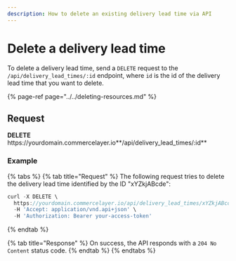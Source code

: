```yaml
---
description: How to delete an existing delivery lead time via API
---
```


# Delete a delivery lead time

To delete a delivery lead time, send a `DELETE` request to the `/api/delivery_lead_times/:id` endpoint, where `id` is the id of the delivery lead time that you want to delete.

{% page-ref page="../../deleting-resources.md" %}

## Request

**DELETE** https://<i></i>yourdomain.commercelayer.io**/api/delivery_lead_times/:id**

### Example

{% tabs %}
{% tab title="Request" %}
The following request tries to delete the delivery lead time identified by the ID "xYZkjABcde":

```javascript
curl -X DELETE \
  https://yourdomain.commercelayer.io/api/delivery_lead_times/xYZkjABcde \
  -H 'Accept: application/vnd.api+json' \
  -H 'Authorization: Bearer your-access-token'
```
{% endtab %}

{% tab title="Response" %}
On success, the API responds with a `204 No Content` status code.
{% endtab %}
{% endtabs %}

